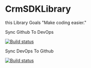 # CrmSDKLibrary
this Library Goals "Make coding easier."

Sync Github To DevOps

[![Build status](https://dev.azure.com/AgingBurst/CrmSDKLibrary/_apis/build/status/CrmSDKLibrary-CI)](https://dev.azure.com/AgingBurst/CrmSDKLibrary/_build/latest?definitionId=12)

Sync DevOps To Github

[![Build status](https://dev.azure.com/AgingBurst/CrmSDKLibrary/_apis/build/status/CrmSDKLibrary)](https://dev.azure.com/AgingBurst/CrmSDKLibrary/_build/latest?definitionId=13)
